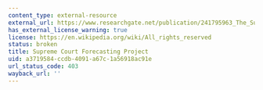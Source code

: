 ```yaml
---
content_type: external-resource
external_url: https://www.researchgate.net/publication/241795963_The_Supreme_Court_Forecasting_Project_Legal_and_Political_Science_Approaches_to_Predicting_Supreme_Court_Decisionmaking
has_external_license_warning: true
license: https://en.wikipedia.org/wiki/All_rights_reserved
status: broken
title: Supreme Court Forecasting Project
uid: a3719584-ccdb-4091-a67c-1a56918ac91e
url_status_code: 403
wayback_url: ''
---
```

